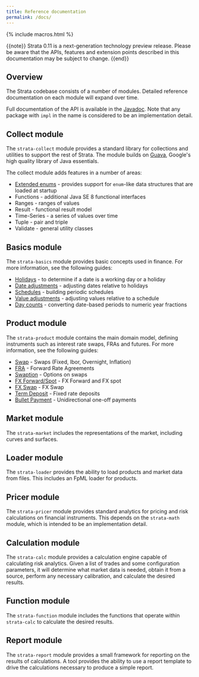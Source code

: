```yaml
---
title: Reference documentation
permalink: /docs/
---
```


{% include macros.html %}

{{note}} Strata 0.11 is a next-generation technology preview release. Please be aware that the APIs, features and extension points described in this documentation may be subject to change. {{end}}

## Overview

The Strata codebase consists of a number of modules.
Detailed reference documentation on each module will expand over time.

Full documentation of the API is available in the [Javadoc]({{site.baseurl}}/apidocs/).
Note that any package with `impl` in the name is considered to be an implementation detail.


## Collect module

The `strata-collect` module provides a standard library for collections and utilities to support the rest of Strata.
The module builds on [Guava](https://github.com/google/guava), Google's high quality library of Java essentials.

The collect module adds features in a number of areas:

* [Extended enums]({{site.baseurl}}/extended_enum) - provides support for `enum`-like data structures that are loaded at startup
* Functions - additional Java SE 8 functional interfaces
* Ranges - ranges of values
* Result - functional result model
* Time-Series - a series of values over time
* Tuple - pair and triple
* Validate - general utility classes


## Basics module

The `strata-basics` module provides basic concepts used in finance.
For more information, see the following guides:

* [Holidays]({{site.baseurl}}/holidays) - to determine if a date is a working day or a holiday
* [Date adjustments]({{site.baseurl}}/date_adjustments) - adjusting dates relative to holidays
* [Schedules]({{site.baseurl}}/schedules) - building periodic schedules
* [Value adjustments]({{site.baseurl}}/value_adjustments) - adjusting values relative to a schedule
* [Day counts]({{site.baseurl}}/day_counts) - converting date-based periods to numeric year fractions


## Product module

The `strata-product` module contains the main domain model, defining instruments such as
interest rate swaps, FRAs and futures.
For more information, see the following guides:

* [Swap]({{site.baseurl}}/swap) - Swaps (Fixed, Ibor, Overnight, Inflation)
* [FRA]({{site.baseurl}}/fra) - Forward Rate Agreements
* [Swaption]({{site.baseurl}}/swaption) - Options on swaps
* [FX Forward/Spot]({{site.baseurl}}/fx_single) - FX Forward and FX spot
* [FX Swap]({{site.baseurl}}/fx_swap) - FX Swap
* [Term Deposit]({{site.baseurl}}/term_deposit) - Fixed rate deposits
* [Bullet Payment]({{site.baseurl}}/bullet_payment) - Unidirectional one-off payments


## Market module

The `strata-market` includes the representations of the market, including curves and surfaces.


## Loader module

The `strata-loader` provides the ability to load products and market data from files.
This includes an FpML loader for products.


## Pricer module

The `strata-pricer` module provides standard analytics for pricing and risk calculations on financial instruments.
This depends on the `strata-math` module, which is intended to be an implementation detail.


## Calculation module

The `strata-calc` module provides a calculation engine capable of calculating risk analytics.
Given a list of trades and some configuration parameters, it will determine what market data is needed,
obtain it from a source, perform any necessary calibration, and calculate the desired results.


## Function module

The `strata-function` module includes the functions that operate within `strata-calc` to calculate
the desired results.


## Report module

The `strata-report` module provides a small framework for reporting on the results of calculations.
A tool provides the ability to use a report template to drive the calculations necessary to produce a simple report.
